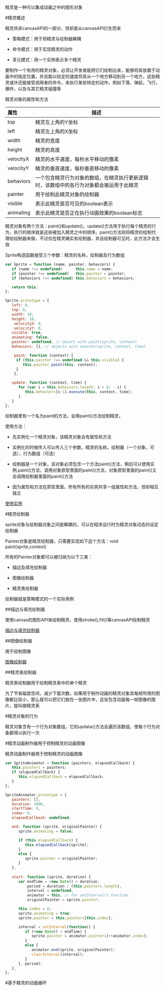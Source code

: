 精灵是一种可以集成动画之中的图形对象

#精灵概述

精灵并非canvasAPI的一部分，但却是从canvasAPI衍生而来

+ 策略模式：用于将精灵与绘制器解耦

+ 命令模式：用于实现精灵的动作

+ 享元模式：用一个实例表示多个精灵

要制作一个有用的精灵对象，必须让开发者能把它们绘制出来，能够将其放置于动画中的指定位置，并且能以给定的速度将其从一个地方移动到另一个地方，这些精灵或许还能接受调用者的命令，来执行某些特定的动作，例如下落，弹起，飞行，爆炸，以及与其它精灵碰撞等

精灵对象的属性和方法

|属性|描述|
|:--|---|
|top|精灵左上角的Y坐标|
|left|精灵左上角的X坐标|
|width|精灵的宽度|
|height|精灵的高度|
|velocityX|精灵的水平速度，每秒水平移动的像素|
|velocityY|精灵的垂直速度，每秒垂直移动的像素|
|behaviors|一个包含精灵行为对象的数组，在精灵执行更新逻辑时，该数组中的各行为对象都会被运用于此精灵|
|painter|用于绘制此精灵对象的绘制器|
|visible|表示此精灵是否可见的boolean表示|
|animating|表示此精灵是否正在执行动画效果的boolean标志|

精灵对象有两个方法：paint()和update()，update()方法用于执行每个精灵的行为，执行的顺序就是这些被加入精灵之中的顺序。paint()方法则将精灵的绘制代理给绘制器来做，不过仅在精灵确实有绘制器，并且绘制器可见时，此方法才会生效

Sprite构造函数接受三个参数：精灵的名称，绘制器及行为数组

```javascript
var Sprite = function (name, painter, behaviors) {
   if (name !== undefined)      this.name = name;
   if (painter !== undefined)   this.painter = painter;
   if (behaviors !== undefined) this.behaviors = behaviors;

   return this;
};

Sprite.prototype = {
   left: 0,
   top: 0,
   width: 10,
   height: 10,
	velocityX: 0,
	velocityY: 0,
   visible: true,
   animating: false,
   painter: undefined, // object with paint(sprite, context)
   behaviors: [], // objects with execute(sprite, context, time)

	paint: function (context) {
     if (this.painter !== undefined && this.visible) {
        this.painter.paint(this, context);
     }
	},

   update: function (context, time) {
      for (var i = this.behaviors.length; i > 0; --i) {
         this.behaviors[i-1].execute(this, context, time);
      }
   }
};
```

绘制器里有一个名为paint的方法，会用paint()方法绘制精灵，

使用方法：

+ 先实例化一个精灵对象，该精灵对象会有属性和方法

+ 实例化的时候传入可以传入三个参数，精灵的名称，绘制器（一个对象，可选），行为数组（可选）

+ 绘制器是一个对象，该对象必须包含一个方法paint()方法，稍后可以使用实例.paint()方法，调用对象原型里面的paint()方法，对象原型里面的paint()又会调用绘制器里面的paint()方法

+ 因为属性和方法在原型里面，所有所有的实例共享一组属性和方法，但却相互独立

[使用实例](/code/cp6/6-1-1.html)

#精灵绘制器

sprite对象与绘制器对象之间是解耦的，可以在程序运行时为精灵对象动态的设定绘制器

Painter对象是精灵绘制器，只需要实现如下这个方法：void paint(sprite,context)

所有的Painter对象都可以被归纳为以下三类：

+ 描边及填充绘制器

+ 图像绘制器

+ 精灵表绘制器

绘制器就是策略模式的一个实际用例

##描边与填充绘制器

使用canvas的图形API来绘制精灵，使用stroke(),fill()等canvasAPI绘制精灵

[描边与填充绘制器](/code/cp6/6-2-1.html)

##图像绘制器

用于绘制图像

[图像绘制器](/code/cp6/6-2-2.html)

##精灵表绘制器

精灵表绘制器用于绘制精灵表中的单个精灵

为了节省磁盘空间，减少下载次数，如果用于制作动画的精灵对象其每帧所用的图像都比较小，那么就可以把它们放在一张图片中，这张包含动画每一帧图像的图片，就叫做精灵表

#精灵对象的行为

精灵对象含有一个行为对象数组，它的updata()方法会遍历该数组，使每个行为对象都得以执行一次

#精灵动画制作器用于控制精灵的动画图像

精灵动画制作器用于控制精灵的动画图像

```javascript
var SpriteAnimator = function (painters, elapsedCallback) {
   this.painters = painters;
   if (elapsedCallback) {
      this.elapsedCallback = elapsedCallback;
   }
};

SpriteAnimator.prototype = {
   painters: [],
   duration: 1000,
   startTime: 0,
   index: 0,
   elapsedCallback: undefined,

   end: function (sprite, originalPainter) {
      sprite.animating = false;

      if (this.elapsedCallback) {
         this.elapsedCallback(sprite);
      }
      else {
         sprite.painter = originalPainter;
      }              
   },
   
   start: function (sprite, duration) {
      var endTime = +new Date() + duration,
          period = duration / (this.painters.length),
          interval = undefined,
          animator = this, // for setInterval() function
          originalPainter = sprite.painter;

      this.index = 0;
      sprite.animating = true;
      sprite.painter = this.painters[this.index];

      interval = setInterval(function() {
         if (+new Date() < endTime) {
            sprite.painter = animator.painters[++animator.index];
         }
         else {
            animator.end(sprite, originalPainter);
            clearInterval(interval);
         }
      }, period); 
   },
};
```

#基于精灵的动画循环

